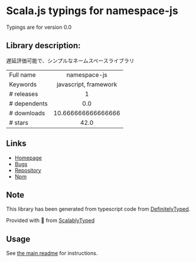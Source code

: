
# Scala.js typings for namespace-js

Typings are for version 0.0

## Library description:
遅延評価可能で、シンプルなネームスペースライブラリ

|                    |                 |
| ------------------ | :-------------: |
| Full name          | namespace-js |
| Keywords           | javascript, framework |
| # releases         | 1 |
| # dependents       | 0.0 |
| # downloads        | 10.666666666666666 |
| # stars            | 42.0 |

## Links
- [Homepage](https://github.com/hirokidaichi/namespace-js#readme)
- [Bugs](https://github.com/hirokidaichi/namespace-js/issues)
- [Repository](https://github.com/hirokidaichi/namespace-js)
- [Npm](https://www.npmjs.com/package/namespace-js)
    


## Note
This library has been generated from typescript code from [DefinitelyTyped](https://definitelytyped.org).

Provided with :purple_heart: from [ScalablyTyped](https://github.com/oyvindberg/ScalablyTyped)

## Usage
See [the main readme](../../readme.md) for instructions.


